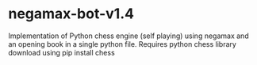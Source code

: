 # negamax-bot-v1.4
Implementation of Python chess engine (self playing) using negamax and an opening book in a single python file.
Requires python chess library download using pip install chess
